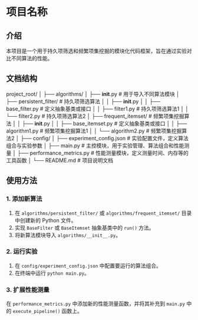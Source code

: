 # 项目名称

## 介绍
本项目是一个用于持久项筛选和频繁项集挖掘的模块化代码框架，旨在通过实验对比不同算法的性能。
## 文档结构
project_root/
│
├── algorithms/
│   ├── __init__.py  # 用于导入不同算法模块
│   ├── persistent_filter/  # 持久项筛选算法
│   │   ├── __init__.py
│   │   ├── base_filter.py  # 定义抽象基类或接口
│   │   ├── filter1.py  # 持久项筛选算法1
│   │   └── filter2.py  # 持久项筛选算法2
│   ├── frequent_itemset/  # 频繁项集挖掘算法
│   │   ├── __init__.py
│   │   ├── base_itemset.py  # 定义抽象基类或接口
│   │   ├── algorithm1.py  # 频繁项集挖掘算法1
│   │   └── algorithm2.py  # 频繁项集挖掘算法2
│
├── config/
│   ├── experiment_config.json  # 实验配置文件，定义算法组合与实验参数
│
├── main.py  # 主控模块，用于实验管理、算法组合和性能测量
│
├── performance_metrics.py  # 性能测量模块，定义测量时间、内存等的工具函数
│
└── README.md  # 项目说明文档

## 使用方法

### 1. 添加新算法

1. 在 `algorithms/persistent_filter/` 或 `algorithms/frequent_itemset/` 目录中创建新的 Python 文件。
2. 实现 `BaseFilter` 或 `BaseItemset` 抽象基类中的 `run()` 方法。
3. 将新算法模块导入 `algorithms/__init__.py`。

### 2. 运行实验

1. 在 `config/experiment_config.json` 中配置要运行的算法组合。
2. 在终端中运行 `python main.py`。

### 3. 扩展性能测量

在 `performance_metrics.py` 中添加新的性能测量函数，并将其补充到 `main.py` 中的 `execute_pipeline()` 函数上。
